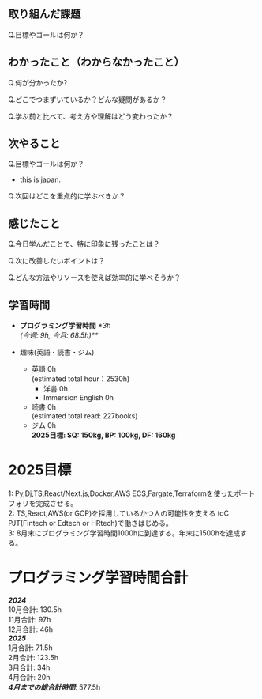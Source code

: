 ## 取り組んだ課題
Q.目標やゴールは何か？


## わかったこと（わからなかったこと）
Q.何が分かったか?

Q.どこでつまずいているか？どんな疑問があるか？


Q.学ぶ前と比べて、考え方や理解はどう変わったか？


## 次やること
Q.目標やゴールは何か？
- this is japan.
  
Q.次回はどこを重点的に学ぶべきか？


## 感じたこと
Q.今日学んだことで、特に印象に残ったことは？

Q.次に改善したいポイントは？

Q.どんな方法やリソースを使えば効率的に学べそうか？


## 学習時間
- **プログラミング学習時間**
_*3h<br>
(今週: 9h, 今月: 68.5h)**_

- 趣味(英語・読書・ジム)
  - 英語 0h<br>(estimated total hour：2530h)
    - 洋書 0h
    - Immersion English 0h
  - 読書 0h<br>(estimated total read: 227books)
  - ジム 0h<br>**2025目標: SQ: 150kg, BP: 100kg, DF: 160kg**

# 2025目標
1: Py,Dj,TS,React/Next.js,Docker,AWS ECS,Fargate,Terraformを使ったポートフォリを完成させる。<br>
2: TS,React,AWS(or GCP)を採用しているかつ人の可能性を支える toC PJT(Fintech or Edtech or HRtech)で働きはじめる。<br>
3: 8月末にプログラミング学習時間1000hに到達する。年末に1500hを達成する。<br>

# プログラミング学習時間合計
_**2024**_<br>
10月合計: 130.5h<br>
11月合計: 97h<br>
12月合計: 46h<br>
_**2025**_<br>
1月合計: 71.5h<br>
2月合計: 123.5h <br>
3月合計: 34h <br>
4月合計: 20h <br>
_**4月までの総合計時間**_: 577.5h
